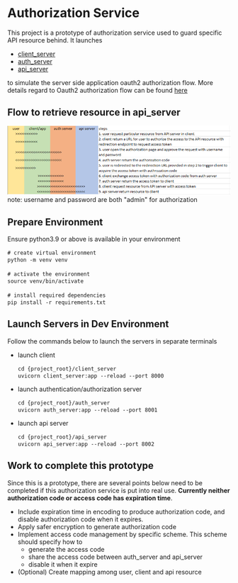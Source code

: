 # Authorization Service
This project is a prototype of authorization service used to guard specific API resource behind. It launches
* [client_server](client_server/)
* [auth_server](auth_server/)
* [api_server](api_server/)

to simulate the server side application oauth2 authorization flow. More details regard to Oauth2 authorization flow can be found [here](https://www.oauth.com/oauth2-servers/server-side-apps/)

## Flow to retrieve resource in api_server
![authorization flow chart](docs/flow.png)
note: username and password are both "admin" for authorization

## Prepare Environment
Ensure python3.9 or above is available in your environment
```
# create virtual environment
python -m venv venv

# activate the environment
source venv/bin/activate

# install required dependencies
pip install -r requirements.txt
```

## Launch Servers in Dev Environment
Follow the commands below to launch the servers in separate terminals
* launch client
    ```
    cd {project_root}/client_server
    uvicorn client_server:app --reload --port 8000
    ```

* launch authentication/authorization server
    ```
    cd {project_root}/auth_server
    uvicorn auth_server:app --reload --port 8001
    ```

* launch api server
    ```
    cd {project_root}/api_server
    uvicorn api_server:app --reload --port 8002
    ```

## Work to complete this prototype
Since this is a prototype, there are several points below need to be completed if this authorization service is put into real use. **Currently neither authorization code or access code has expiration time**.  
- Include expiration time in encoding to produce authorization code, and disable authorization code when it expires.
- Apply safer encryption to generate authorization code
- Implement access code management by specific scheme. This scheme should specify how to
    - generate the access code
    - share the access code between auth_server and api_server
    - disable it when it expire
- (Optional) Create mapping among user, client and api resource
